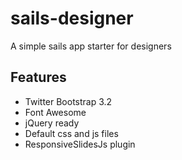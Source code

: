 # sails-designer

A simple sails app starter for designers

## Features

- Twitter Bootstrap 3.2
- Font Awesome
- jQuery ready
- Default css and js files
- ResponsiveSlidesJs plugin